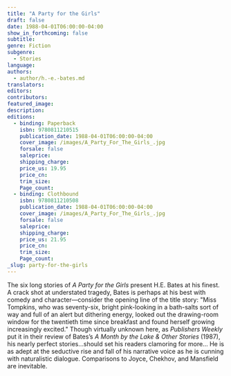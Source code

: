 ```yaml
---
title: "A Party for the Girls"
draft: false
date: 1988-04-01T06:00:00-04:00
show_in_forthcoming: false
subtitle:
genre: Fiction
subgenre:
  - Stories
language:
authors:
  - author/h.-e.-bates.md
translators:
editors:
contributors:
featured_image:
description:
editions:
  - binding: Paperback
    isbn: 9780811210515
    publication_date: 1988-04-01T06:00:00-04:00
    cover_image: /images/A_Party_For_The_Girls_.jpg
    forsale: false
    saleprice:
    shipping_charge:
    price_us: 19.95
    price_cn:
    trim_size:
    Page_count:
  - binding: Clothbound
    isbn: 9780811210508
    publication_date: 1988-04-01T06:00:00-04:00
    cover_image: /images/A_Party_For_The_Girls_.jpg
    forsale: false
    saleprice:
    shipping_charge:
    price_us: 21.95
    price_cn:
    trim_size:
    Page_count:
_slug: party-for-the-girls
---
```


The six long stories of _A Party for the Girls_ present H.E. Bates at his finest. A crack shot at understated tragedy, Bates is perhaps at his best with comedy and character––consider the opening line of the title story: "Miss Tompkins, who was seventy-six, bright pink-looking in a bath-salts sort of way and full of an alert but dithering energy, looked out the drawing-room window for the twentieth time since breakfast and found herself growing increasingly excited." Though virtually unknown here, as _Publishers Weekly_ put it in their review of Bates’s _A Month by the Lake & Other Stories_ (1987), his nearly perfect stories…should set his readers clamoring for more... He is as adept at the seductive rise and fall of his narrative voice as he is cunning with naturalistic dialogue. Comparisons to Joyce, Chekhov, and Mansfield are inevitable.

